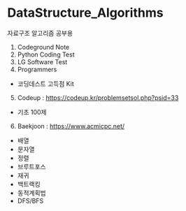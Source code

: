 # DataStructure_Algorithms
자료구조 알고리즘 공부용

1. Codeground Note
2. Python Coding Test
3. LG Software Test
4. Programmers
 - 코딩데스트 고득점 Kit
5. Codeup : https://codeup.kr/problemsetsol.php?psid=33
 - 기초 100제
6. Baekjoon : https://www.acmicpc.net/
 - 배열
 - 문자열
 - 정렬
 - 브루트포스
 - 재귀
 - 백트랙킹
 - 동적계획법
 - DFS/BFS
